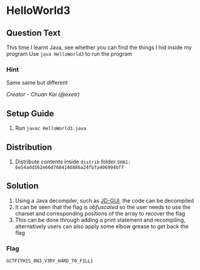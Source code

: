 # HelloWorld3

## Question Text
This time I learnt Java, see whether you can find the things I hid inside my program
Use `java HelloWorld3` to run the program 

### Hint
Same same but different

*Creator - Chuan Kai (@exetr)*

## Setup Guide
1. Run `javac HelloWorld3.java`

## Distribution
1. Distribute contents inside `distrib` folder
`SHA1: 6e54add562e66d7684146886a24fbfa406994bff`

## Solution
1. Using a Java decompiler, such as [JD-GUI](http://jd.benow.ca/), the code can be decompiled
2. It can be seen that the flag is *obfuscated* so the user needs to use the charset and corresponding positions of the array to recover the flag
3. This can be done through adding a print statement and recompiling, alternatively users can also apply some elbow grease to get back the flag
### Flag
`GCTF{TH1S_0N3_V3RY_H4RD_T0_F1LL}`
